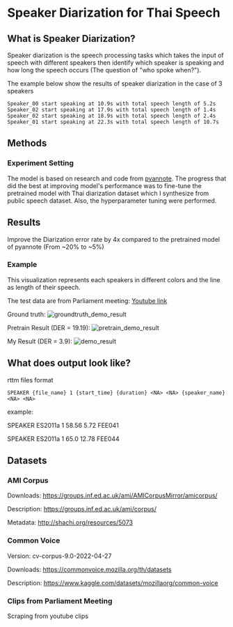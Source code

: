﻿# Speaker Diarization for Thai Speech

## What is Speaker Diarization?
Speaker diarization is the speech processing tasks which takes the input of speech with different speakers then identify which speaker is speaking and how long the speech occurs (The question of "who spoke when?").

The example below show the results of speaker diarization in the case of 3 speakers
```
Speaker_00 start speaking at 10.9s with total speech length of 5.2s
Speaker_02 start speaking at 17.9s with total speech length of 1.4s
Speaker_02 start speaking at 18.9s with total speech length of 2.4s
Speaker_01 start speaking at 22.3s with total speech length of 10.7s
```

## Methods
### Experiment Setting
The model is based on research and code from [pyannote](https://pyannote.github.io/). The progress that did the best at improving model's performance was to fine-tune the pretrained model with Thai diarization dataset which I synthesize from public speech dataset. Also, the hyperparameter tuning were performed.

## Results
Improve the Diarization error rate by 4x compared to the pretrained model of pyannote (From ~20% to ~5%)
  
### Example
This visualization represents each speakers in different colors and the line as length of their speech.

The test data are from Parliament meeting: [Youtube link](https://www.youtube.com/watch?v=xQKT66VMZeQ&t=4539s)

Ground truth:
![groundtruth_demo_result](https://github.com/Gyoowai/2022_Diarization_forThai/blob/master/pictures/groundtruth_demo_result.png)

Pretrain Result (DER = 19.19):
![pretrain_demo_result](https://github.com/Gyoowai/2022_Diarization_forThai/blob/master/pictures/pretrain_demo_result.png)

My Result (DER = 3.9):
![demo_result](https://github.com/Gyoowai/2022_Diarization_forThai/blob/master/pictures/demo_result.png)

## What does output look like?
rttm files format
```
SPEAKER {file_name} 1 {start_time} {duration} <NA> <NA> {speaker_name} <NA> <NA>
```
example:

SPEAKER ES2011a 1 58.56 5.72 <NA> <NA> FEE041 <NA> <NA>

SPEAKER ES2011a 1 65.0 12.78 <NA> <NA> FEE044 <NA> <NA>

## Datasets
### AMI Corpus
Downloads: https://groups.inf.ed.ac.uk/ami/AMICorpusMirror/amicorpus/

Description: https://groups.inf.ed.ac.uk/ami/corpus/

Metadata: http://shachi.org/resources/5073
### Common Voice
Version: cv-corpus-9.0-2022-04-27

Downloads: https://commonvoice.mozilla.org/th/datasets

Description: https://www.kaggle.com/datasets/mozillaorg/common-voice
### Clips from Parliament Meeting
Scraping from youtube clips
